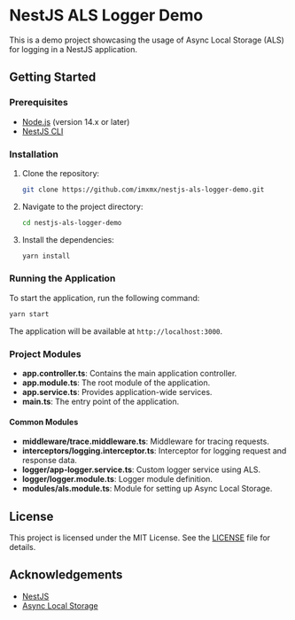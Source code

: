 
# NestJS ALS Logger Demo

This is a demo project showcasing the usage of Async Local Storage (ALS) for logging in a NestJS application.

## Getting Started

### Prerequisites

- [Node.js](https://nodejs.org/) (version 14.x or later)
- [NestJS CLI](https://docs.nestjs.com/cli/overview)

### Installation

1. Clone the repository:

   ```bash
   git clone https://github.com/imxmx/nestjs-als-logger-demo.git
   ```

2. Navigate to the project directory:

   ```bash
   cd nestjs-als-logger-demo
   ```

3. Install the dependencies:

   ```bash
   yarn install
   ```

### Running the Application

To start the application, run the following command:

```bash
yarn start
```

The application will be available at `http://localhost:3000`.

### Project Modules

- **app.controller.ts**: Contains the main application controller.
- **app.module.ts**: The root module of the application.
- **app.service.ts**: Provides application-wide services.
- **main.ts**: The entry point of the application.

#### Common Modules

- **middleware/trace.middleware.ts**: Middleware for tracing requests.
- **interceptors/logging.interceptor.ts**: Interceptor for logging request and response data.
- **logger/app-logger.service.ts**: Custom logger service using ALS.
- **logger/logger.module.ts**: Logger module definition.
- **modules/als.module.ts**: Module for setting up Async Local Storage.

## License

This project is licensed under the MIT License. See the [LICENSE](LICENSE) file for details.

## Acknowledgements

- [NestJS](https://nestjs.com/)
- [Async Local Storage](https://nodejs.org/dist/latest-v14.x/docs/api/async_hooks.html#async_hooks_class_asynclocalstorage)
